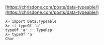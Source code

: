 [https://chrisdone.com/posts/data-typeable/](https://chrisdone.com/posts/data-typeable/)

```
λ> import Data.Typeable
λ> :t typeOf 'a'
typeOf 'a' :: TypeRep
λ> typeOf 'a'
Char
```